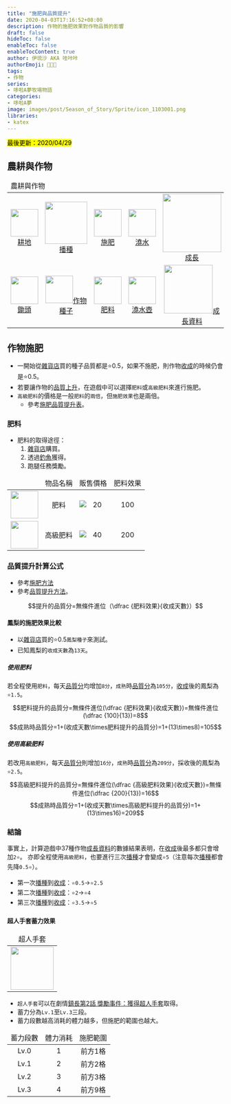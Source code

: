 ```yaml
---
title: "施肥與品質提升"
date: 2020-04-03T17:16:52+08:00
description: 作物的施肥效果對作物品質的影響
draft: false
hideToc: false
enableToc: false
enableTocContent: true
author: 伊琉沙 AKA 哇咔咔
authorEmoji: 👩🏿‍🚀
tags: 
- 作物
series:
- 哆啦A夢牧場物語
categories:
- 哆啦A夢
image: images/post/Season_of_Story/Sprite/icon_1103001.png
libraries:
- katex
---
```

<mark>最後更新：2020/04/29</mark>

## 農耕與作物
<table>
    <thead>
        <tr>
            <td colspan="10">農耕與作物</td>        
        </tr>
    </thead>
    <tr>
        <td align="center"><a href="../doraemon-story-crop-part1"><img width="64px" src= "/images/post/Season_of_Story/Sprite/icon_1001000.png">耕地</a></td>
        <td align="center"><a href="../doraemon-story-crop-part2"><img width="98px" src= "/images/post/Season_of_Story/Sprite/Crop_90110400.png">播種</a></td>
        <td align="center"><a href="../doraemon-story-crop-part3"><img width="64px" src= "/images/post/Season_of_Story/Sprite/icon_1103001.png">施肥</a></td>
        <td align="center"><a href="../doraemon-story-crop-part4"><img width="64px" src= "/images/post/Season_of_Story/Sprite/icon_1001020.png">澆水</a></td>        
        <td align="center"><a href="../doraemon-story-crop-part5"><img width="136px" src= "/images/post/Season_of_Story/Sprite/Crop_90110402.png">成長</a></td>
        <td align="center"><a href="../doraemon-story-crop-part6"><img width="64px" src= "/images/post/Season_of_Story/Sprite/icon_1001030.png">收成收割</a></td>
        <td align="center"><a href="../doraemon-story-shipping-prices-crops"><img width="64px" src= "/images/post/Season_of_Story/Sprite/icon_3000205.png">出貨價格</a></td>
    </tr>
    <tr>
        <td align="center"><a href="../doraemon-story-crop-part1/#鋤頭"><img width="64px" src= "/images/post/Season_of_Story/Sprite/icon_1001005.png">鋤頭</a></td>
        <td align="center"><a href="../doraemon-story-shop-20700-knick-knacks-general-store/#作物種子"><img width="64px" src= "/images/post/Season_of_Story/Sprite/icon_2000501.png">作物種子</a></td>
        <td align="center"><a href="../doraemon-story-shop-20700-knick-knacks-general-store/#肥料"><img width="64px" src= "/images/post/Season_of_Story/Sprite/icon_1103000.png">肥料</a></td>
        <td align="center"><a href="../doraemon-story-crop-part4/#澆水壺"><img width="64px" src= "/images/post/Season_of_Story/Sprite/icon_1001025.png">澆水壺</a></td>        
        <td align="center"><a href="../doraemon-story-crop-grow"><img width="113px" src= "/images/post/Season_of_Story/Sprite/Crop_90110405.png">成長資料</a></td>
        <td align="center"><a href="../doraemon-story-crop-part6/#鐮刀"><img width="64px" src= "/images/post/Season_of_Story/Sprite/icon_1001035.png">鐮刀</a></td>
        <td align="center"><a href="../#溫室種植"><img width="64px" src= "/images/post/Season_of_Story/Sprite/icon_1104000.png">溫室種植</a></td>
    </tr>
</table>

## 作物施肥
+ 一開始從[雜貨店](../doraemon-story-shop-20700-knick-knacks-general-store)買的種子品質都是⭐️0.5，如果不施肥，則作物[收成](../doraemon-story-crop-part6)的時候仍會是⭐️0.5。
+ 若要讓作物的[品質上升](../doraemon-story-crop-part3/#品質提升計算公式)，在遊戲中可以選擇`肥料`或`高級肥料`來進行施肥。
+ `高級肥料`的價格是一般`肥料`的`兩倍`，但`施肥效果`也是兩倍。
    + 參考[施肥品質提升表](../doraemon-story-mod-crop/#施肥品質提升表)。

### 肥料
+ 肥料的取得途徑：
    1. [雜貨店](../doraemon-story-shop-20700-knick-knacks-general-store/#肥料)購買。
    2. 透過[釣魚](../doraemon-story-live-fishing)獲得。
    3. 跑腿任務獎勵。

<table>
    <thead>
        <tr>
            <td align="center"></td>
            <td align="center">物品名稱</td>
            <td align="center">販售價格</td>
            <td align="center">肥料效果</td>
        </tr>
    </thead>
    <tr>
        <td align="center"><img width= "64px" src= "/images/post/Season_of_Story/Sprite/icon_1103000.png"></td>
        <td align="center">肥料</td>
        <td align="center"><img align="left" src= "/images/post/Season_of_Story/Sprite/Icon_Money_01.png">20</td>
        <td align="center">100</td>
    </tr>
    <tr>
        <td align="center"><img width= "64px" src= "/images/post/Season_of_Story/Sprite/icon_1103001.png"></td>
        <td align="center">高級肥料</td>
        <td align="center"><img align="left" src= "/images/post/Season_of_Story/Sprite/Icon_Money_01.png">40</td>
        <td align="center">200</td>
    </tr>
</table>

### 品質提升計算公式
+ 參考[施肥方法](../doraemon-story-mod-crop/#施肥方法)
+ 參考[品質提升方法](../doraemon-story-mod-crop/#品質提升方法)。

$$提升的品質分=無條件進位（\dfrac {肥料效果}{收成天數}）$$

#### 鳳梨的施肥效果比較
+ 以[雜貨店](../doraemon-story-shop-20700-knick-knacks-general-store)買的⭐️0.5`鳳梨種子`來測試。
+ 已知鳳梨的`收成天數`為`13天`。

##### 使用肥料
若全程使用`肥料`，每天[品質分](../doraemon-story-mod-crop/#品質分)均增加`8分`，`成熟`時[品質分](../doraemon-story-mod-crop/#品質分)為`105分`，[收成](../doraemon-story-crop-part6)後的鳳梨為`⭐️1.5`。
$$肥料提升的品質分=無條件進位(\dfrac {肥料效果}{收成天數})=無條件進位(\dfrac {100}{13})=8$$
$$成熟時品質分=1+(收成天數\times肥料提升的品質分)=1+(13\times8)=105$$

##### 使用高級肥料
若改用`高級肥料`，每天[品質分](../doraemon-story-mod-crop/#品質分)則增加`16分`，`成熟`時[品質分](../doraemon-story-mod-crop/#品質分)為`209分`，採收後的鳳梨為`⭐️2.5`。
$$高級肥料提升的品質分=無條件進位(\dfrac {高級肥料效果}{收成天數})=無條件進位(\dfrac {200}{13})=16$$
$$成熟時品質分=1+(收成天數\times高級肥料提升的品質分)=1+(13\times16)=209$$

### 結論
事實上，計算遊戲中37種作物[成長資料](../doraemon-story-crop-grow)的數據結果表明，在[收成](../doraemon-story-crop-part6)後最多都只會增加`2⭐️`。
亦即全程使用`高級肥料`，也要進行三次[播種](../doraemon-story-crop-part2)才會變成`⭐️5`（注意每次[播種](../doraemon-story-crop-part2)都會先降`0.5⭐️`）。
+ 第一次[播種](../doraemon-story-crop-part2)到[收成](../doraemon-story-crop-part6)：`⭐️0.5`→`⭐️2.5`
+ 第二次[播種](../doraemon-story-crop-part2)到[收成](../doraemon-story-crop-part6)：`⭐️2`→`⭐️4`
+ 第三次[播種](../doraemon-story-crop-part2)到[收成](../doraemon-story-crop-part6)：`⭐️3.5`→`⭐️5`

#### 超人手套蓄力效果
<table>
    <thead>
        <tr>
            <td align="center">超人手套</td>
        </tr>
    </thead>
    <tr>
        <td align="center"><img width="100px" src= "/images/post/Season_of_Story/Sprite/icon_1002130.png"></td>
    </tr>
</table>

+ `超人手套`可以在劇情[鎮長第2話 獎勵事件：獲得超人手套](../doraemon-story-09/#獲得超人手套)取得。
+ 蓄力分為`Lv.1`至`Lv.3`三段。
+ 蓄力段數越高消耗的體力越多，但施肥的範圍也越大。

<table>
    <thead>
        <tr>
            <td align="center">蓄力段數</td>            
            <td align="center">體力消耗</td>
            <td align="center">施肥範圍</td>
        </tr>
    </thead>
    <tr>
        <td align="center">Lv.0</td>
        <td align="center">1</td>
        <td align="center">前方1格</td>
    </tr>
    <tr>
        <td align="center">Lv.1</td>
        <td align="center">2</td>
        <td align="center">前方2格</td>
    </tr>
    <tr>
        <td align="center">Lv.2</td>
        <td align="center">3</td>
        <td align="center">前方3格</td>
    </tr>
    <tr>
        <td align="center">Lv.3</td>
        <td align="center">4</td>
        <td align="center">前方9格</td>
    </tr>
</table>